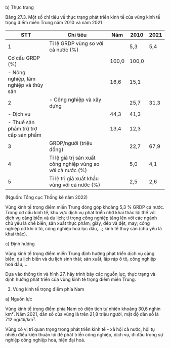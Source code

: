 b) Thực trạng

Bảng 27.3. Một số chỉ tiêu về thực trạng phát triển kinh tế
của vùng kinh tế trọng điểm miền Trung năm 2010 và năm 2021

STT | Chỉ tiêu | Năm | 2010 | 2021
--- | --- | --- | --- | ---
1 | Tỉ lệ GRDP vùng so với cả nước (%) | | 5,3 | 5,4
| Cơ cấu GRDP (%) | | 100,0 | 100,0
| - Nông nghiệp, lâm nghiệp và thủy sản | | 16,6 | 15,1
2 | - Công nghiệp và xây dựng | | 25,7 | 31,3
| - Dịch vụ | | 44,3 | 41,3
| - Thuế sản phẩm trừ trợ cấp sản phẩm | | 13,4 | 12,3
3 | GRDP/người (triệu đồng) | | 22,7 | 67,9
4 | Tỉ lệ giá trị sản xuất công nghiệp vùng so với cả nước (%) | | 5,0 | 4,1
5 | Tỉ lệ trị giá xuất khẩu vùng với cả nước (%) | | 2,5 | 2,6

(Nguồn: Tổng cục Thống kê năm 2022)

Vùng kinh tế trọng điểm miền Trung đóng góp khoảng 5,3 % GRDP cả nước. Trong cơ cấu kinh tế, khu vực dịch vụ phát triển nhờ khai thác lợi thế với dịch vụ cảng biển và du lịch; tỉ trọng công nghiệp tăng lên với các ngành chủ yếu là chế biến, sản xuất thực phẩm; giày, dép và dệt, may; công nghiệp cơ khí ô tô, công nghiệp hoá lọc dầu,...; kinh tế thuỷ sản (chủ yếu là khai thác).

c) Định hướng

Vùng kinh tế trọng điểm miền Trung định hướng phát triển dịch vụ cảng biển, du lịch biển và du lịch sinh thái; sản xuất, lắp ráp ô tô, công nghiệp hoá dầu,...

Dựa vào thông tin và hình 27, hãy trình bày các nguồn lực, thực trạng và định hướng phát triển của vùng kinh tế trọng điểm miền Trung.

3. Vùng kinh tế trọng điểm phía Nam

a) Nguồn lực

Vùng kinh tế trọng điểm phía Nam có diện tích tự nhiên khoảng 30,6 nghìn km². Năm 2021, dân số của vùng là trên 21,8 triệu người, mật độ dân số là 712 người/km².

Vùng có vị trí quan trọng trong phát triển kinh tế - xã hội cả nước, hội tụ nhiều điều kiện thuận lợi để phát triển công nghiệp, dịch vụ, đi đầu trong sự nghiệp công nghiệp hoá, hiện đại hoá.